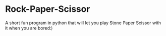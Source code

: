 # Rock-Paper-Scissor
A short fun program in python that will let you play Stone Paper Scissor with it when you are bored:)
